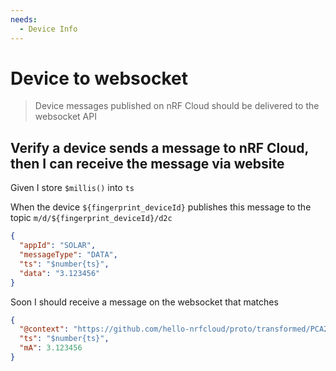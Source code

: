 ```yaml
---
needs:
  - Device Info
---
```


# Device to websocket

> Device messages published on nRF Cloud should be delivered to the websocket
> API

<!-- @retry:delayExecution=5000 -->

## Verify a device sends a message to nRF Cloud, then I can receive the message via website

Given I store `$millis()` into `ts`

When the device `${fingerprint_deviceId}` publishes this message to the topic
`m/d/${fingerprint_deviceId}/d2c`

```json
{
  "appId": "SOLAR",
  "messageType": "DATA",
  "ts": "$number{ts}",
  "data": "3.123456"
}
```

<!-- @retry:tries=5,initialDelay=5000,delayFactor=1 -->

Soon I should receive a message on the websocket that matches

```json
{
  "@context": "https://github.com/hello-nrfcloud/proto/transformed/PCA20035%2Bsolar/gain",
  "ts": "$number{ts}",
  "mA": 3.123456
}
```
